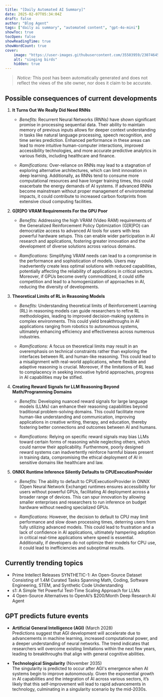 ```yaml
---
title: "[Daily Automated AI Summary]"
date: 2025-02-07T05:34:04Z
draft: false
author: "Blog Agent"
tags: ["daily ai summary", "automated content", "gpt-4o-mini"]
showToc: true
tocOpen: false
showReadingTime: true
showWordCount: true
cover:
    image: "https://user-images.githubusercontent.com/35503959/230746459-e1513798-69aa-49fb-8c88-990ee42136e9.png"
    alt: "singing birds"
    hidden: true
---
```

> *Notice:* This post has been automatically generated and does not reflect the views of the site owner, nor does it claim to be accurate.

## Possible consequences of current developments


1. **It Turns Out We Really Did Need RNNs**

   - *Benefits:*
     Recurrent Neural Networks (RNNs) have shown significant promise in processing sequential data. Their ability to maintain memory of previous inputs allows for deeper context understanding in tasks like natural language processing, speech recognition, and time series prediction. Enhanced performance in these areas can lead to more intuitive human-computer interactions, improved accessibility technologies, and more accurate predictive analytics in various fields, including healthcare and finance.

   - *Ramifications:*
     Over-reliance on RNNs may lead to a stagnation of exploring alternative architectures, which can limit innovation in deep learning. Additionally, as RNNs tend to consume more computational resources and have longer training times, this could exacerbate the energy demands of AI systems. If advanced RNNs become mainstream without proper management of environmental impacts, it could contribute to increased carbon footprints from extensive cloud computing facilities.

2. **G[R]PO VRAM Requirements For the GPU Poor**

   - *Benefits:*
     Addressing the high VRAM (Video RAM) requirements of the Generalized Reinforcement Policy Optimization (G[R]PO) can democratize access to advanced AI tools for users with less powerful hardware setups. This can enable wider participation in AI research and applications, fostering greater innovation and the development of diverse solutions across various domains.

   - *Ramifications:*
     Simplifying VRAM needs can lead to a compromise in the performance and sophistication of models. Users may inadvertently create less optimal solutions with reduced capabilities, potentially affecting the reliability of applications in critical sectors. Moreover, if GPUs become overly commoditized, it could stifle competition and lead to a homogenization of approaches in AI, reducing the diversity of developments.

3. **Theoretical Limits of RL in Reasoning Models**

   - *Benefits:*
     Understanding theoretical limits of Reinforcement Learning (RL) in reasoning models can guide researchers to refine RL methodologies, leading to improved decision-making systems in complex environments. This could yield breakthroughs in AI applications ranging from robotics to autonomous systems, ultimately enhancing efficiency and effectiveness across numerous industries.

   - *Ramifications:*
     A focus on theoretical limits may result in an overemphasis on technical constraints rather than exploring the interfaces between RL and human-like reasoning. This could lead to a misalignment with real-world applications, where flexible and adaptive reasoning is crucial. Moreover, if the limitations of RL lead to complacency in seeking innovative hybrid approaches, progress in AI capabilities may be stifled.

4. **Creating Reward Signals for LLM Reasoning Beyond Math/Programming Domains**

   - *Benefits:*
     Developing nuanced reward signals for large language models (LLMs) can enhance their reasoning capabilities beyond traditional problem-solving domains. This could facilitate more human-like understanding and communication, improving applications in creative writing, therapy, and education, thereby fostering better connections and outcomes between AI and humans.

   - *Ramifications:*
     Relying on specific reward signals may bias LLMs toward certain forms of reasoning while neglecting others, which could narrow their applicability. Furthermore, poorly designed reward systems can inadvertently reinforce harmful biases present in training data, compromising the ethical deployment of AI in sensitive domains like healthcare and law.

5. **ONNX Runtime Inference Silently Defaults to CPUExecutionProvider**

   - *Benefits:*
     The ability to default to CPUExecutionProvider in ONNX (Open Neural Network Exchange) runtimes ensures accessibility for users without powerful GPUs, facilitating AI deployment across a broader range of devices. This can spur innovation by allowing smaller enterprises and researchers to run inference on budget hardware without needing specialized GPUs.

   - *Ramifications:*
     However, the decision to default to CPU may limit performance and slow down processing times, deterring users from fully utilizing advanced models. This could lead to frustration and a lack of confidence in AI applications, ultimately hampering adoption in critical real-time applications where speed is essential. Additionally, if developers do not optimize their models for CPU use, it could lead to inefficiencies and suboptimal results.

## Currently trending topics



- Prime Intellect Releases SYNTHETIC-1: An Open-Source Dataset Consisting of 1.4M Curated Tasks Spanning Math, Coding, Software Engineering, STEM, and Synthetic Code Understanding
- s1: A Simple Yet Powerful Test-Time Scaling Approach for LLMs
- 4 Open-Source Alternatives to OpenAI’s $200/Month Deep Research AI Agent

## GPT predicts future events


- **Artificial General Intelligence (AGI)** (March 2028)  
  Predictions suggest that AGI development will accelerate due to advancements in machine learning, increased computational power, and a deeper understanding of neural networks. The trend indicates that researchers will overcome existing limitations within the next few years, leading to breakthroughs that align with general cognitive abilities.

- **Technological Singularity** (November 2035)  
  The singularity is predicted to occur after AGI's emergence when AI systems begin to improve autonomously. Given the exponential growth in AI capabilities and the integration of AI across various sectors, it’s likely that this self-improvement will lead to rapid advancements in technology, culminating in a singularity scenario by the mid-2030s.
